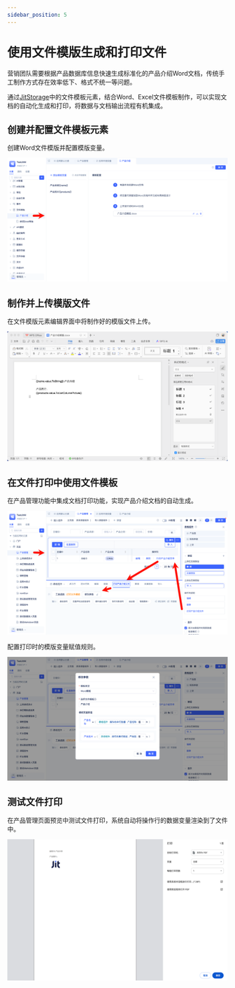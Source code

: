 ```yaml
---
sidebar_position: 5
---
```


# 使用文件模版生成和打印文件

营销团队需要根据产品数据库信息快速生成标准化的产品介绍Word文档，传统手工制作方式存在效率低下、格式不统一等问题。

通过[JitStorage](/docs/category/jitstorage)中的文件模板元素，结合Word、Excel文件模板制作，可以实现文档的自动化生成和打印，将数据与文档输出流程有机集成。

## 创建并配置文件模板元素

创建Word文件模版并配置模版变量。

![创建文件模板](./img/jitstorage/创建文件模版.png)

## 制作并上传模版文件

在文件模版元素编辑界面中将制作好的模版文件上传。

![配置模版文件](./img/jitstorage/配置模版文件.png)

## 在文件打印中使用文件模板

在产品管理功能中集成文档打印功能，实现产品介绍文档的自动生成。

![配置文件打印功能入口](./img/jitstorage/配置文件打印功能入口.png)

配置打印时的模版变量赋值规则。

![模版变量赋值规则](./img/jitstorage/模版变量赋值规则.png)

## 测试文件打印

在产品管理页面预览中测试文件打印，系统自动将操作行的数据变量渲染到了文件中。

![测试文件打印](./img/jitstorage/测试文件打印.png)

